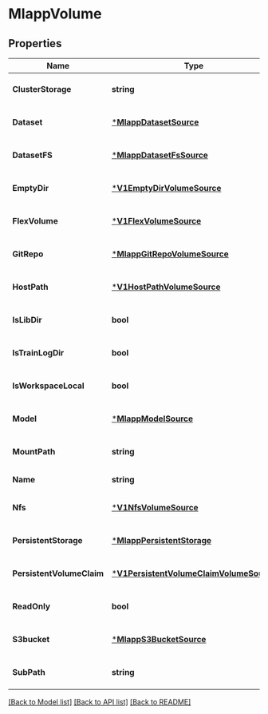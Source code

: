 # MlappVolume

## Properties
Name | Type | Description | Notes
------------ | ------------- | ------------- | -------------
**ClusterStorage** | **string** |  | [optional] [default to null]
**Dataset** | [***MlappDatasetSource**](mlapp.DatasetSource.md) |  | [optional] [default to null]
**DatasetFS** | [***MlappDatasetFsSource**](mlapp.DatasetFSSource.md) |  | [optional] [default to null]
**EmptyDir** | [***V1EmptyDirVolumeSource**](v1.EmptyDirVolumeSource.md) |  | [optional] [default to null]
**FlexVolume** | [***V1FlexVolumeSource**](v1.FlexVolumeSource.md) |  | [optional] [default to null]
**GitRepo** | [***MlappGitRepoVolumeSource**](mlapp.GitRepoVolumeSource.md) |  | [optional] [default to null]
**HostPath** | [***V1HostPathVolumeSource**](v1.HostPathVolumeSource.md) |  | [optional] [default to null]
**IsLibDir** | **bool** |  | [optional] [default to null]
**IsTrainLogDir** | **bool** |  | [optional] [default to null]
**IsWorkspaceLocal** | **bool** |  | [optional] [default to null]
**Model** | [***MlappModelSource**](mlapp.ModelSource.md) |  | [optional] [default to null]
**MountPath** | **string** |  | [optional] [default to null]
**Name** | **string** |  | [default to null]
**Nfs** | [***V1NfsVolumeSource**](v1.NFSVolumeSource.md) |  | [optional] [default to null]
**PersistentStorage** | [***MlappPersistentStorage**](mlapp.PersistentStorage.md) |  | [optional] [default to null]
**PersistentVolumeClaim** | [***V1PersistentVolumeClaimVolumeSource**](v1.PersistentVolumeClaimVolumeSource.md) |  | [optional] [default to null]
**ReadOnly** | **bool** |  | [optional] [default to null]
**S3bucket** | [***MlappS3BucketSource**](mlapp.S3BucketSource.md) |  | [optional] [default to null]
**SubPath** | **string** |  | [optional] [default to null]

[[Back to Model list]](../README.md#documentation-for-models) [[Back to API list]](../README.md#documentation-for-api-endpoints) [[Back to README]](../README.md)


